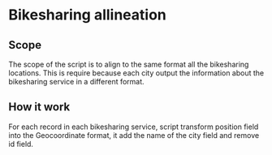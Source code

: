 # Bikesharing allineation

## Scope

The scope of the script is to align to the same format all the bikesharing locations. This is require because each city output the information about the bikesharing service in a different format.

## How it work

For each record in each bikesharing service, script transform position field into the Geocoordinate format, it add the name of the city field and remove id field.